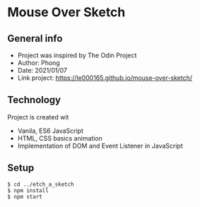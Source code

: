 # Mouse Over Sketch 
## General info
* Project was inspired by The Odin Project
* Author: Phong
* Date: 2021/01/07
* Link project: https://le000165.github.io/mouse-over-sketch/ 

## Technology
Project is created wit
* Vanila, ES6 JavaScript 
* HTML, CSS basics animation
* Implementation of DOM and Event Listener in JavaScript

## Setup
```
$ cd ../etch_a_sketch
$ npm install
$ npm start
```
